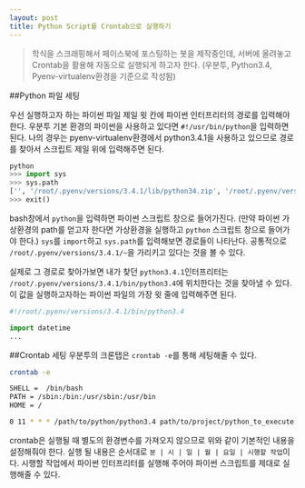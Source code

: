 ```yaml
---
layout: post
title: Python Script를 Crontab으로 실행하기
---
```


> 학식을 스크래핑해서 페이스북에 포스팅하는 봇을 제작중인데, 서버에 올려놓고 Crontab을 활용해 자동으로 실행되게 하고자 한다. (우분투, Python3.4, Pyenv-virtualenv환경을 기준으로 작성됨)

##Python 파일 세팅

우선 실행하고자 하는 파이썬 파일 제일 윗 칸에 파이썬 인터프리터의 경로를 입력해야 한다.
우분투 기본 환경의 파이썬을 사용하고 있다면 `#!/usr/bin/python`을 입력하면 된다. 나의 경우는 pyenv-virtualenv환경에서 python3.4.1을 사용하고 있으므로 경로를 찾아서 스크립트 제일 위에 입력해주면 된다.

```python
python
>>> import sys
>>> sys.path
['', '/root/.pyenv/versions/3.4.1/lib/python34.zip', '/root/.pyenv/versions/3.4.1/lib/python3.4' ...]
>>> exit()
```
bash창에서 `python`을 입력하면 파이썬 스크립트 창으로 들어가진다. (만약 파이썬 가상환경의 path를 얻고자 한다면 가상환경을 실행하고 `python` 스크립트 창으로 들어가야 한다.) `sys`를 `import`하고 `sys.path`를 입력해보면 경로들이 나타난다. 공통적으로 `/root/.pyenv/versions/3.4.1/~`을 가리키고 있다는 것을 볼 수 있다. 

실제로 그 경로로 찾아가보면 내가 찾던 `python3.4.1`인터프리터는 `/root/.pyenv/versions/3.4.1/bin/python3.4`에 위치한다는 것을 찾아낼 수 있다. 이 값을 실행하고자하는 파이썬 파일의 가장 윗 줄에 입력해주면 된다.

```python
#!/root/.pyenv/versions/3.4.1/bin/python3.4

import datetime
...
```

##Crontab 세팅
우분투의 크론탭은 `crontab -e`를 통해 세팅해줄 수 있다. 
``` bash
crontab -e

SHELL =  /bin/bash
PATH = /sbin:/bin:/usr/sbin:/usr/bin
HOME = /

0 11 * * * /path/to/python/python3.4 path/to/project/python_to_execute.py
```
crontab은 실행될 때 별도의 환경변수를 가져오지 않으므로 위와 같이 기본적인 내용을 설정해줘야 한다.
실행 될 내용은 순서대로 `분 | 시 | 일 | 월 | 요일 | 시행할 작업`이다. 시행할 작업에서 파이썬 인터프리터를 실행해 주어야 파이썬 스크립트를 제대로 실행해줄 수 있다.

